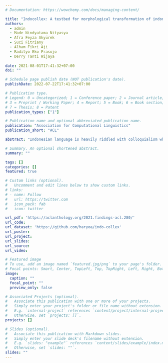 ```yaml
---
# Documentation: https://wowchemy.com/docs/managing-content/

title: "Indocollex: A testbed for morphological transformation of indonesian word colloquialism"
authors: 
  - admin
  - Made Nindyatama Nityasya
  - Afra Feyza Akyürek
  - Suci Fitriany
  - Alham Fikri Aji
  - Radityo Eko Prasojo
  - Derry Tanti Wijaya
  
date: 2021-08-01T17:41:32+07:00
doi: ""

# Schedule page publish date (NOT publication's date).
publishDate: 2022-07-22T17:41:32+07:00

# Publication type.
# Legend: 0 = Uncategorized; 1 = Conference paper; 2 = Journal article;
# 3 = Preprint / Working Paper; 4 = Report; 5 = Book; 6 = Book section;
# 7 = Thesis; 8 = Patent
publication_types: ["1"]

# Publication name and optional abbreviated publication name.
publication: "Association for Computational Linguistics"
publication_short: "ACL"

abstract: "Indonesian language is heavily riddled with colloquialism whether in written or spoken forms. In this paper, we identify a class of Indonesian colloquial words that have undergone morphological transformations from their standard forms, categorize their word formations, and propose a benchmark dataset of Indonesian Colloquial Lexicons (IndoCollex) consisting of informal words on Twitter expertly annotated with their standard forms and their word formation types/tags. We evalu- ate several models for character-level transduction to perform morphological word normalization on this testbed to understand their failure cases and provide baselines for future work. As IndoCollex catalogues word formation phenomena that are also present in the non-standard text of other languages, it can also provide an attractive testbed for methods tailored for cross-lingual word normalization and non-standard word formation."

# Summary. An optional shortened abstract.
summary: ""

tags: []
categories: []
featured: true

# Custom links (optional).
#   Uncomment and edit lines below to show custom links.
# links:
# - name: Follow
#   url: https://twitter.com
#   icon_pack: fab
#   icon: twitter

url_pdf: 'https://aclanthology.org/2021.findings-acl.280/'
url_code:
url_dataset: 'https://github.com/haryoa/indo-collex'
url_poster:
url_project:
url_slides:
url_source:
url_video:

# Featured image
# To use, add an image named `featured.jpg/png` to your page's folder. 
# Focal points: Smart, Center, TopLeft, Top, TopRight, Left, Right, BottomLeft, Bottom, BottomRight.
image:
  caption: ""
  focal_point: ""
  preview_only: false

# Associated Projects (optional).
#   Associate this publication with one or more of your projects.
#   Simply enter your project's folder or file name without extension.
#   E.g. `internal-project` references `content/project/internal-project/index.md`.
#   Otherwise, set `projects: []`.
projects: []

# Slides (optional).
#   Associate this publication with Markdown slides.
#   Simply enter your slide deck's filename without extension.
#   E.g. `slides: "example"` references `content/slides/example/index.md`.
#   Otherwise, set `slides: ""`.
slides: ""
---
```

